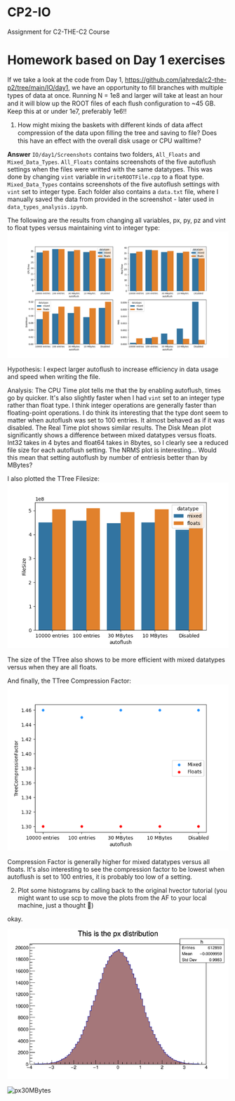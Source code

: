 # CP2-IO
Assignment for C2-THE-C2 Course

# Homework based on Day 1 exercises
If we take a look at the code from Day 1, https://github.com/jahreda/c2-the-p2/tree/main/IO/day1, we have an opportunity to ﬁll branches with multiple types of data at once. Running N = 1e8 and larger will take at least an hour and it will blow up the ROOT ﬁles of each ﬂush conﬁguration to ~45 GB. Keep this at or under 1e7, preferably 1e6!!

1. How might mixing the baskets with different kinds of data affect compression of the data upon ﬁlling the tree and saving to ﬁle? Does this have an effect with the overall disk usage or CPU walltime?

**Answer** 
`IO/day1/Screenshots` contains two folders, `All_Floats` and `Mixed_Data_Types`. `All_Floats` contains screenshots of the five autoflush settings when the files were writted with the same datatypes. This was done by changing `vint` variable in `writeROOTFile.cpp` to a float type. `Mixed_Data_Types` contains screenshots of the five autoflush settings with `vint` set to integer type. Each folder also contains a `data.txt` file, where I manually saved the data from provided in the screenshot - later used in `data_types_analysis.ipynb`. 

The following are the results from changing all variables, px, py, pz and vint to float types versus maintaining vint to integer type: 
![analysis](IO/day1/datatype_analysis.png)

Hypothesis: I expect larger autoflush to increase efficiency in data usage and speed when writing the file.

Analysis: The CPU Time plot tells me that the by enabling autoflush, times go by quicker. It's also slightly faster when I had `vint` set to an integer type rather than float type. I think integer operations are generally faster than floating-point operations. I do think its interesting that the type dont seem to matter when autoflush was set to 100 entries. It almost behaved as if it was disabled. 
The Real Time plot shows similar results.
The Disk Mean plot significantly shows a difference between mixed datatypes versus floats. Int32 takes in 4 bytes and float64 takes in 8bytes, so I clearly see a reduced file size for each autoflush setting. 
The NRMS plot is interesting... Would this mean that setting autoflush by number of entriesis better than by MBytes? 

I also plotted the TTree Filesize: 
![Tfilesize](IO/day1/datatype_analysis_filesize.png)

The size of the TTree also shows to be more efficient with mixed datatypes versus when they are all floats. 

And finally, the TTree Compression Factor:
![TCF](IO/day1/datatype_analysis_compressfactor.png)

Compression Factor is generally higher for mixed datatypes versus all floats. It's also interesting to see the compression factor to be lowest when autoflush is set to 100 entries, it is probably too low of a setting. 

2. Plot some histograms by calling back to the original hvector tutorial (you might want to use scp to move the plots from the AF to your local machine, just a thought 👀)

okay. 

![px10MBytes](IO/day1/vpx_distributions/vpx_1000000_-1000000_50.png)

![px30MBytes](IO/day1/vpx_distributions/vpx_1000000_-3000000_50.png)

